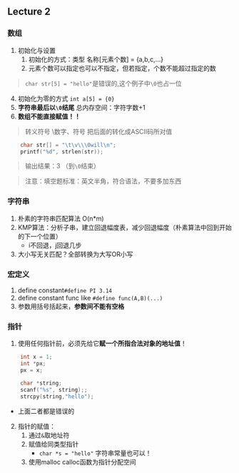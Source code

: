 ## Lecture 2
### 数组
1. 初始化与设置
   1. 初始化的方式：类型 名称[元素个数] = {a,b,c,...} 
   2. 元素个数可以指定也可以不指定，但若指定，个数不能超过指定的数
>  `char str[5] = "hello"`是错误的,这个例子中`\0`也占一位
   4. 初始化为零的方式 `int a[5] = {0}`
   5. **字符串最后以`\0`结尾** 总内存空间：字符字数+1
   6. **数组不能直接赋值！！**
> 转义符号 \数字、符号 把后面的转化成ASCII码所对值
```C
    char str[] = "\t\v\\\0will\n";
    printf("%d", strlen(str));
```
 > 输出结果：3 （到`\0`结束）

 >注意：填空题标准：英文半角，符合语法，不要多加东西
 ### 字符串
 1. 朴素的字符串匹配算法 O(n*m)
 2. KMP算法：分析子串，建立回退幅度表，减少回退幅度（朴素算法中回到开始的下一个位置）
    + i不回退，j回退几步
 3. 大小写无关匹配？全部转换为大写OR小写
### 宏定义
1.  define constant`#define PI 3.14`
2.  define constant func like `#define func(A,B)(...)`
3.  参数用括号括起来，**参数间不能有空格**
### 指针
1. 使用任何指针前，必须先给它**赋一个所指合法对象的地址值**！
```C
    int x = 1;
    int *px;
    px = x;
```
```C
    char *string;
    scanf("%s", string);;
    strcpy(string,"hello");
```
+ 上面二者都是错误的
2. 指针的赋值：
    1. 通过`&`取地址符
    2. 赋值给同类型指针
        + `char *s = "hello"` 字符串常量也可以！
    3. 使用malloc calloc函数为指针分配空间